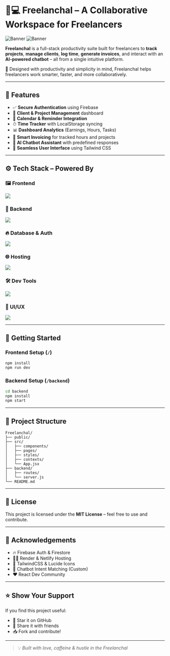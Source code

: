 # 🤝💻 Freelanchal – A Collaborative Workspace for Freelancers

![Banner](https://github.com/user-attachments/assets/5906f056-4fef-4c67-b284-4cf5db967808)
![Banner](https://github.com/user-attachments/assets/cc18849d-af59-47c2-a8af-a6a5c1803288)

**Freelanchal** is a full-stack productivity suite built for freelancers to **track projects**, **manage clients**, **log time**, **generate invoices**, and interact with an **AI-powered chatbot** – all from a single intuitive platform.

🚀 Designed with productivity and simplicity in mind, Freelanchal helps freelancers work smarter, faster, and more collaboratively.

---

## 🔧 Features

- ✅ **Secure Authentication** using Firebase
- 📁 **Client & Project Management** dashboard
- 📆 **Calendar & Reminder Integration**
- ⏱ **Time Tracker** with LocalStorage syncing
- 📊 **Dashboard Analytics** (Earnings, Hours, Tasks)
- 🧾 **Smart Invoicing** for tracked hours and projects
- 🤖 **AI Chatbot Assistant** with predefined responses
- 💬 **Seamless User Interface** using Tailwind CSS

---

## ⚙️ Tech Stack – Powered By

### 🖼️ Frontend  
[![](https://skillicons.dev/icons?i=react,tailwind,js)](https://skillicons.dev)

### 🧠 Backend  
[![](https://skillicons.dev/icons?i=nodejs,express)](https://skillicons.dev)

### 🔥 Database & Auth  
[![](https://skillicons.dev/icons?i=firebase)](https://skillicons.dev)

### 🌐 Hosting  
[![](https://skillicons.dev/icons?i=vercel)](https://skillicons.dev)

### 🛠️ Dev Tools  
[![](https://skillicons.dev/icons?i=git,github,vscode,eslint,prettier)](https://skillicons.dev)

### 🎨 UI/UX  
[![](https://skillicons.dev/icons?i=figma)](https://skillicons.dev)

---

## 🚀 Getting Started

### Frontend Setup (`/`)

```bash
npm install
npm run dev
````

### Backend Setup (`/backend`)

```bash
cd backend
npm install
npm start
```

---

## 📁 Project Structure

```
Freelanchal/
├── public/
├── src/
│   ├── components/
│   ├── pages/
│   ├── styles/
│   ├── contexts/
│   └── App.jsx
├── backend/
│   ├── routes/
│   └── server.js
└── README.md
```

---

## 📘 License

This project is licensed under the **MIT License** – feel free to use and contribute.

---

## 📣 Acknowledgements

* 🔥 Firebase Auth & Firestore
* 🧑‍💻 Render & Netlify Hosting
* 🎨 TailwindCSS & Lucide Icons
* 🤖 Chatbot Intent Matching (Custom)
* ❤️ React Dev Community

---

## ⭐️ Show Your Support

If you find this project useful:

* 🌟 Star it on GitHub
* 🔁 Share it with friends
* 📥 Fork and contribute!

---

> 💡 *Built with love, caffeine & hustle in the Freelanchal*

